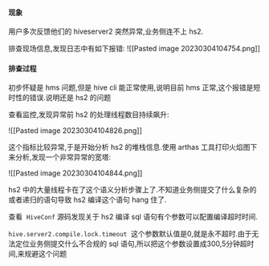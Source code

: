 #### 现象

用户多次反馈他们的 hiveserver2 突然异常,业务侧连不上 hs2.

排查现场信息,发现日志中有如下报错:
![[Pasted image 20230304104754.png]]


#### 排查过程

初步怀疑是 hms 问题,但是 hive cli 能正常使用,说明目前 hms 正常,这个报错是短时性的错误.说明还是 hs2 的问题

查看监控,发现异常前 hs2 的处理线程数目持续飙升:

![[Pasted image 20230304104826.png]]


这个指标比较异常,于是开始分析 hs2 的堆栈信息.使用 arthas 工具打印火焰图下来分析,发现一个非常异常的宽塔:

![[Pasted image 20230304104844.png]]


hs2 中的大量线程卡在了这个语义分析步骤上了.不知道业务侧提交了什么复杂的或者递归的语句导致 hs2 编译这个语句 hang 住了.

查看  `HiveConf` 源码发现关于 hs2 编译 sql 语句有个参数可以配置编译超时时间.

`hive.server2.compile.lock.timeout`  这个参数默认值是0,就是永不超时.由于无法定位业务侧提交什么不合规的 sql 语句,所以把这个参数设置成300,5分钟超时间,来规避这个问题








